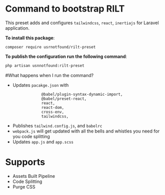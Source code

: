 # Command to bootstrap RILT

This preset adds and configures `tailwindcss`, `react`, `inertiajs` for Laravel application.

**To install this package**:

`composer require usrnotfound/rilt-preset`

**To publish the configuration run the following command**:
```bash
php artisan usnnotfound:rilt-preset
```

#What happens when I run the command? 
- Updates `pacakge.json`  with
```@babel/plugin-proposal-optional-chaining,
                @babel/plugin-syntax-dynamic-import,
                @babel/preset-react,
                react,
                react-dom,
                cross-env,
                tailwindcss,
```
- Publishes `tailwind.config.js`, and `babelrc`
- `webpack.js` will get updated with all the bells and whistles you need for you code splitting
- Updates `app.js` and `app.scss`
 
# Supports
- Assets Built Pipeline
- Code Splitting
- Purge CSS
